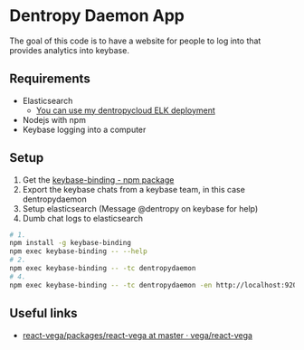 # Dentropy Daemon App

The goal of this code is to have a website for people to log into that provides analytics into keybase.

## Requirements

* Elasticsearch
  * [You can use my dentropycloud ELK deployment](https://gitlab.com/dentropy/dentropycloud-traefik/-/tree/master/apps/ELK)
* Nodejs with npm
* Keybase logging into a computer

## Setup

1. Get the [keybase-binding - npm package](https://www.npmjs.com/package/keybase-binding)
2. Export the keybase chats from a keybase team, in this case dentropydaemon
3. Setup elasticsearch (Message @dentropy on keybase for help)
4. Dumb chat logs to elasticsearch

``` bash
# 1.
npm install -g keybase-binding 
npm exec keybase-binding -- --help
# 2.
npm exec keybase-binding -- -tc dentropydaemon
# 4.
npm exec keybase-binding -- -tc dentropydaemon -en http://localhost:9200 -eu elastic -ep mysecurepassword -ei keybase-binding 
```

## Useful links

* [react-vega/packages/react-vega at master · vega/react-vega](https://github.com/vega/react-vega/tree/master/packages/react-vega)
